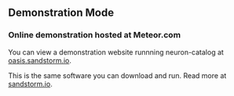 ## Demonstration Mode

### Online demonstration hosted at Meteor.com

You can view a demonstration website runnning neuron-catalog at
[oasis.sandstorm.io](https://oasis.sandstorm.io/apps).

This is the same software you can download and run. Read more at
[sandstorm.io](https://sandstorm.io).
